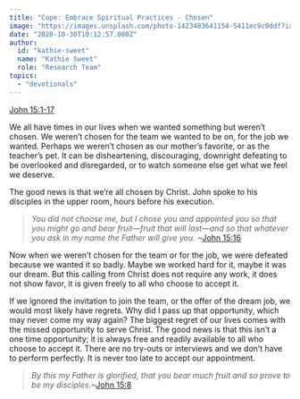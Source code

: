 ```yaml
---
title: "Cope: Embrace Spiritual Practices - Chosen"
image: "https://images.unsplash.com/photo-1423483641154-5411ec9c0ddf?ixlib=rb-1.2.1&amp;q=85&amp;fm=jpg&amp;crop=entropy&amp;cs=srgb&amp;ixid=eyJhcHBfaWQiOjk2NjF9"
date: "2020-10-30T10:12:57.000Z"
author:
  id: "kathie-sweet"
  name: "Kathie Sweet"
  role: "Research Team"
topics:
  - "devotionals"
---
```


[John 15:1-17][3]

We all have times in our lives when we wanted something but weren’t chosen.  We weren’t chosen for the team we wanted to be on, for the job we wanted.  Perhaps we weren’t chosen as our mother’s favorite, or as the teacher’s pet.  It can be disheartening, discouraging, downright defeating to be overlooked and disregarded, or to watch someone else get what we feel we deserve.

The good news is that we’re all chosen by Christ.  John spoke to his disciples in the upper room, hours before his execution.

> _You did not choose me, but I chose you and appointed you so that you might go and bear fruit—fruit that will last—and so that whatever you ask in my name the Father will give you._  ~[John 15:16][1]

Now when we weren’t chosen for the team or for the job, we were defeated because we wanted it so badly.  Maybe we worked hard for it, maybe it was our dream.  But this calling from Christ does not require any work, it does not show favor, it is given freely to all who choose to accept it.

If we ignored the invitation to join the team, or the offer of the dream job, we would most likely have regrets.  Why did I pass up that opportunity, which may never come my way again?  The biggest regret of our lives comes with the missed opportunity to serve Christ.  The good news is that this isn’t a one time opportunity; it is always free and readily available to all who choose to accept it.  There are no try-outs or interviews and we don’t have to perform perfectly.  It is never too late to accept our appointment.

> _By this my Father is glorified, that you bear much fruit and so prove to be my disciples._~[John 15:8][2]

[1]: https://www.bible.com/bible/116/jhn.15.16
[2]: https://www.bible.com/bible/116/jhn.15.8
[3]: https://www.bible.com/111/jhn.15.1-17

